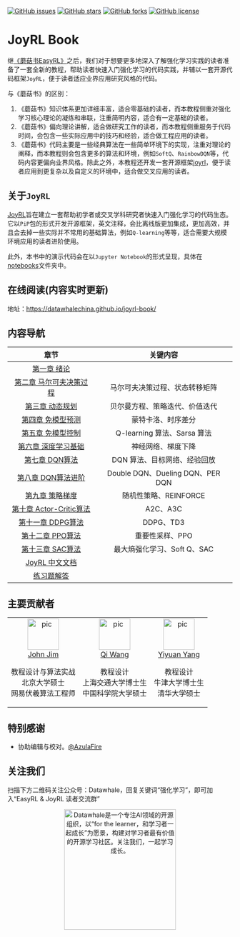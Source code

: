  [![GitHub issues](https://img.shields.io/github/issues/datawhalechina/joyrl-book)](https://github.com/datawhalechina/joyrl-book/issues) [![GitHub stars](https://img.shields.io/github/stars/datawhalechina/joyrl-book)](https://github.com/datawhalechina/joyrl-book/stargazers) [![GitHub forks](https://img.shields.io/github/forks/datawhalechina/joyrl-book)](https://github.com/datawhalechina/joyrl-book/network) [![GitHub license](https://img.shields.io/github/license/datawhalechina/joyrl-book)](https://github.com/datawhalechina/joyrl-book/blob/master/LICENSE)
# JoyRL Book

继[《蘑菇书EasyRL》](https://github.com/datawhalechina/easy-rl)之后，我们对于想要更多地深入了解强化学习实践的读者准备了一套全新的教程，帮助读者快速入门强化学习的代码实践，并辅以一套开源代码框架`JoyRL`，便于读者适应业界应用研究风格的代码。

与《蘑菇书》的区别：

1. 《蘑菇书》知识体系更加详细丰富，适合零基础的读者，而本教程侧重对强化学习核心理论的凝练和串联，注重简明内容，适合有一定基础的读者。
2. 《蘑菇书》偏向理论讲解，适合做研究工作的读者，而本教程侧重服务于代码时间，会包含一些实际应用中的技巧和经验，适合做工程应用的读者。
3. 《蘑菇书》代码主要是一些经典算法在一些简单环境下的实现，注重对理论的阐释，而本教程则会包含更多的算法和环境，例如`SoftQ`、`RainbowDQN`等，代码内容更偏向业界风格。除此之外，本教程还开发一套开源框架[joyrl](https://github.com/datawhalechina/joyrl)，便于读者应用到更复杂以及自定义的环境中，适合做交叉应用的读者。


## 关于`JoyRL`

[JoyRL](https://github.com/datawhalechina/joyrl)旨在建立一套帮助初学者或交叉学科研究者快速入门强化学习的代码生态。它以`PiP`包的形式开发开源框架，英文注释，会比离线版更加集成，更加高效，并且会去掉一些实际并不常用的基础算法，例如`Q-learning`等等，适合需要大规模环境应用的读者进阶使用。

此外，本书中的演示代码会在以`Jupyter Notebook`的形式呈现，具体在[notebooks](./notebooks)文件夹中。


## 在线阅读(内容实时更新)

地址：https://datawhalechina.github.io/joyrl-book/

## 内容导航

|               章节                | 关键内容 |
| :-------------------------------: | :--: |
|       [第一章 绪论](https://datawhalechina.github.io/joyrl-book/#/ch1/main)       |  |
| [第二章 马尔可夫决策过程](https://datawhalechina.github.io/joyrl-book/#/ch2/main) | 马尔可夫决策过程、状态转移矩阵 |
|     [第三章 动态规划](https://datawhalechina.github.io/joyrl-book/#/ch3/main)     | 贝尔曼方程、策略迭代、价值迭代 |
|    [第四章 免模型预测](https://datawhalechina.github.io/joyrl-book/#/ch4/main)    | 蒙特卡洛、时序差分 |
|    [第五章 免模型控制](https://datawhalechina.github.io/joyrl-book/#/ch5/main)    | Q-learning 算法、Sarsa 算法 |
| [第六章 深度学习基础](https://datawhalechina.github.io/joyrl-book/#/ch6/main) | 神经网络、梯度下降 |
| [第七章 DQN算法](https://datawhalechina.github.io/joyrl-book/#/ch7/main) | DQN 算法、目标网络、经验回放 |
| [第八章 DQN算法进阶](https://datawhalechina.github.io/joyrl-book/#/ch8/main) | Double DQN、Dueling DQN、PER DQN |
| [第九章 策略梯度](https://datawhalechina.github.io/joyrl-book/#/ch9/main) | 随机性策略、REINFORCE |
| [第十章 Actor-Critic算法](https://datawhalechina.github.io/joyrl-book/#/ch10/main) | A2C、A3C |
| [第十一章 DDPG算法](https://datawhalechina.github.io/joyrl-book/#/ch11/main) | DDPG、TD3 |
| [第十二章 PPO算法](https://datawhalechina.github.io/joyrl-book/#/ch12/main) | 重要性采样、PPO |
| [第十三章 SAC算法](https://datawhalechina.github.io/joyrl-book/#/ch13/main) | 最大熵强化学习、Soft Q、SAC |
| [JoyRL 中文文档](https://datawhalechina.github.io/joyrl-book/#/joyrl_docs/main) |  |
| [练习题解答](https://datawhalechina.github.io/joyrl-book/#/appendix/main) |  |

## 主要贡献者

<table border="0">
  <tbody>
    <tr align="center" >
        <td>
         <a href="https://github.com/JohnJim0816"><img width="70" height="70" src="https://github.com/JohnJim0816.png?s=40" alt="pic"></a><br>
         <a href="https://github.com/JohnJim0816">John Jim</a>
         <p>教程设计与算法实战<br> 北京大学硕士<br> 网易伏羲算法工程师 </p>
        </td>
        <td>
            <a href="https://github.com/qiwang067"><img width="70" height="70" src="https://github.com/qiwang067.png?s=40" alt="pic"></a><br>
            <a href="https://github.com/qiwang067">Qi Wang</a> 
            <p>教程设计<br> 上海交通大学博士生<br> 中国科学院大学硕士</p>
        </td>
        <td>
            <a href="https://github.com/yyysjz1997"><img width="70" height="70" src="https://github.com/yyysjz1997.png?s=40" alt="pic"></a><br>
            <a href="https://github.com/yyysjz1997">Yiyuan Yang</a> 
            <p>教程设计 <br> 牛津大学博士生<br> 清华大学硕士</p>
        </td>
    </tr>
  </tbody>
</table>

## 特别感谢

* 协助编辑与校对。[@AzulaFire](https://github.com/limafang)

## 关注我们

扫描下方二维码关注公众号：Datawhale，回复关键词“强化学习”，即可加入“EasyRL & JoyRL 读者交流群”
<div align=center><img src="https://raw.githubusercontent.com/datawhalechina/easy-rl/master/docs/res/qrcode.jpeg" width = "250" height = "270" alt="Datawhale是一个专注AI领域的开源组织，以“for the learner，和学习者一起成长”为愿景，构建对学习者最有价值的开源学习社区。关注我们，一起学习成长。"></div>